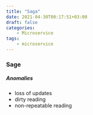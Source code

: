 ```yaml
---
title: "Saga"
date: 2021-04-30T00:17:51+03:00
draft: false
categories:
    - Microservice
tags:
    - microservice
---
```


### Sage

##### Anomalies

- loss of updates
- dirty reading
- non-repeatable reading

